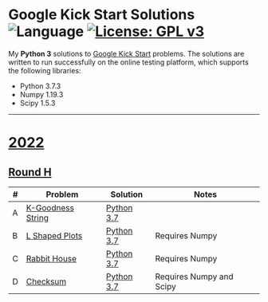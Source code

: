 # Google Kick Start Solutions ![Language](https://img.shields.io/badge/language-Python%203-orange) [![License: GPL v3](https://img.shields.io/badge/License-GPLv3-blue.svg)](https://www.gnu.org/licenses/gpl-3.0)

My **Python 3** solutions to [Google Kick Start](https://codingcompetitions.withgoogle.com/kickstart/) problems.
The solutions are written to run successfully on the online testing platform, which supports the following libraries:
 * Python 3.7.3
 * Numpy 1.19.3
 * Scipy 1.5.3


---
# [2022](https://codingcompetitions.withgoogle.com/kickstart/archive/2022)


## [Round H]([https://codingcompetitions.withgoogle.com/kickstart/](https://codingcompetitions.withgoogle.com/kickstart/round/00000000008cb1b6))

| # | Problem | Solution | Notes |
|---|---------|----------|-------|
| A | [K-Goodness String](https://codingcompetitions.withgoogle.com/kickstart/round/0000000000436140/000000000068cca3) | [Python 3.7](https://github.com/theXYZT/google-kick-start-2021/blob/master/Round%20A/k-goodness-string.py) |  |
| B | [L Shaped Plots](https://codingcompetitions.withgoogle.com/kickstart/round/0000000000436140/000000000068c509) | [Python 3.7](https://github.com/theXYZT/google-kick-start-2021/blob/master/Round%20A/L-shaped-plots.py) | Requires Numpy |
| C | [Rabbit House](https://codingcompetitions.withgoogle.com/kickstart/round/0000000000436140/000000000068cb14) | [Python 3.7](https://github.com/theXYZT/google-kick-start-2021/blob/master/Round%20A/rabbit-house.py) | Requires Numpy |
| D | [Checksum](https://codingcompetitions.withgoogle.com/kickstart/round/0000000000436140/000000000068c2c3) | [Python 3.7](https://github.com/theXYZT/google-kick-start-2021/blob/master/Round%20A/checksum.py) | Requires Numpy and Scipy |


